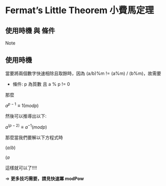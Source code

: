 # Fermat’s Little Theorem 小費馬定理

## 使用時機 與 條件

>[!note] 
>## 使用時機
> 當要將兩個數字快速相除且取餘時，因為 (a/b)%m != (a%m) / (b%m)，故需要


- 條件: p 為質數 且 a % p != 0　

那麼

$`a^{p−1} ≡ 1 (mod p)`$

然後可以推導出以下:

$`a^(p−2) ≡ a^{−1} (mod p)`$

那麼當我們要解以下方程式時

$`(a / b) % p`$

$`(a % p) * (a^{p-2}))`$

這樣就可以了!!!!

=> **更多技巧需要，請見快速冪 modPow** 
